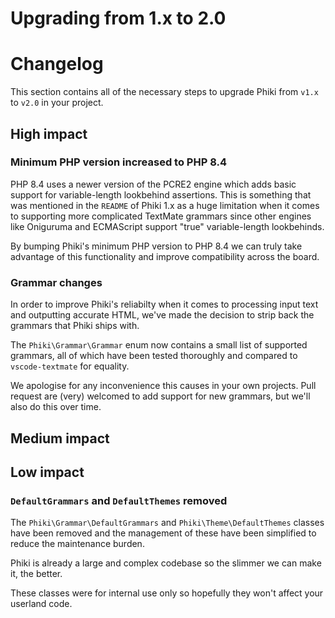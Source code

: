 # Upgrading from 1.x to 2.0

# Changelog

This section contains all of the necessary steps to upgrade Phiki from `v1.x` to `v2.0` in your project.

## High impact

### Minimum PHP version increased to PHP 8.4

PHP 8.4 uses a newer version of the PCRE2 engine which adds basic support for variable-length lookbehind assertions. This is something that was mentioned in the `README` of Phiki 1.x as a huge limitation when it comes to supporting more complicated TextMate grammars since other engines like Oniguruma and ECMAScript support "true" variable-length lookbehinds.

By bumping Phiki's minimum PHP version to PHP 8.4 we can truly take advantage of this functionality and improve compatibility across the board.

### Grammar changes

In order to improve Phiki's reliabilty when it comes to processing input text and outputting accurate HTML, we've made the decision to strip back the grammars that Phiki ships with.

The `Phiki\Grammar\Grammar` enum now contains a small list of supported grammars, all of which have been tested thoroughly and compared to `vscode-textmate` for equality.

We apologise for any inconvenience this causes in your own projects. Pull request are (very) welcomed to add support for new grammars, but we'll also do this over time.

## Medium impact

## Low impact

### `DefaultGrammars` and `DefaultThemes` removed

The `Phiki\Grammar\DefaultGrammars` and `Phiki\Theme\DefaultThemes` classes have been removed and the management of these have been simplified to reduce the maintenance burden.

Phiki is already a large and complex codebase so the slimmer we can make it, the better.

These classes were for internal use only so hopefully they won't affect your userland code.
